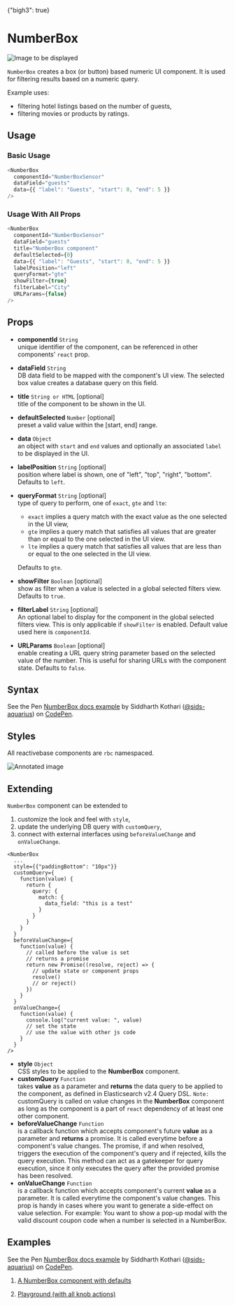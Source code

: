 {"bigh3": true}

# NumberBox

![Image to be displayed](https://i.imgur.com/0Xfg8pM.png)

`NumberBox` creates a box (or button) based numeric UI component. It is used for filtering results based on a numeric query.

Example uses:
* filtering hotel listings based on the number of guests,
* filtering movies or products by ratings.

## Usage

### Basic Usage

```js
<NumberBox
  componentId="NumberBoxSensor"
  dataField="guests"
  data={{ "label": "Guests", "start": 0, "end": 5 }}
/>
```

### Usage With All Props

```js
<NumberBox
  componentId="NumberBoxSensor"
  dataField="guests"
  title="NumberBox component"
  defaultSelected={0}
  data={{ "label": "Guests", "start": 0, "end": 5 }}
  labelPosition="left"
  queryFormat="gte"
  showFilter={true}
  filterLabel="City"
  URLParams={false}
/>
```

## Props

- **componentId** `String`  
    unique identifier of the component, can be referenced in other components' `react` prop.
- **dataField** `String`  
    DB data field to be mapped with the component's UI view. The selected box value creates a database query on this field.
- **title** `String or HTML` [optional]  
    title of the component to be shown in the UI.
- **defaultSelected** `Number` [optional]  
    preset a valid value within the [start, end] range.
- **data** `Object`  
    an object with `start` and `end` values and optionally an associated `label` to be displayed in the UI.
- **labelPosition** `String` [optional]  
    position where label is shown, one of "left", "top", "right", "bottom". Defaults to `left`.
- **queryFormat** `String` [optional]  
    type of query to perform, one of `exact`, `gte` and `lte`:
    * `exact` implies a query match with the exact value as the one selected in the UI view,
    * `gte` implies a query match that satisfies all values that are greater than or equal to the one selected in the UI view.
    * `lte` implies a query match that satisfies all values that are less than or equal to the one selected in the UI view.  

    Defaults to `gte`.
- **showFilter** `Boolean` [optional]  
    show as filter when a value is selected in a global selected filters view. Defaults to `true`.
- **filterLabel** `String` [optional]  
    An optional label to display for the component in the global selected filters view. This is only applicable if `showFilter` is enabled. Default value used here is `componentId`.
- **URLParams** `Boolean` [optional]  
    enable creating a URL query string parameter based on the selected value of the number. This is useful for sharing URLs with the component state. Defaults to `false`.

## Syntax

<p data-height="500" data-theme-id="light" data-slug-hash="qXvBag" data-default-tab="js" data-user="sids-aquarius" data-embed-version="2" data-pen-title="NumberBox docs example" class="codepen">See the Pen <a href="https://codepen.io/sids-aquarius/pen/qXvBag/">NumberBox docs example</a> by Siddharth Kothari (<a href="https://codepen.io/sids-aquarius">@sids-aquarius</a>) on <a href="https://codepen.io">CodePen</a>.</p>
<script async src="https://production-assets.codepen.io/assets/embed/ei.js"></script>

## Styles

All reactivebase components are `rbc` namespaced.

![Annotated image](https://i.imgur.com/DV7hKyN.png)


## Extending

`NumberBox` component can be extended to
1. customize the look and feel with `style`,
2. update the underlying DB query with `customQuery`,
3. connect with external interfaces using `beforeValueChange` and `onValueChange`.

```
<NumberBox
  ...
  style={{"paddingBottom": "10px"}}
  customQuery={
    function(value) {
      return {
        query: {
          match: {
            data_field: "this is a test"
          }
        }
      }
    }
  }
  beforeValueChange={
    function(value) {
      // called before the value is set
      // returns a promise
      return new Promise((resolve, reject) => {
        // update state or component props
        resolve()
        // or reject()
      })
    }
  }
  onValueChange={
    function(value) {
      console.log("current value: ", value)
      // set the state
      // use the value with other js code
    }
  }
/>
```

- **style** `Object`  
    CSS styles to be applied to the **NumberBox** component.
- **customQuery** `Function`  
    takes **value** as a parameter and **returns** the data query to be applied to the component, as defined in Elasticsearch v2.4 Query DSL.
    `Note:` customQuery is called on value changes in the **NumberBox** component as long as the component is a part of `react` dependency of at least one other component.
- **beforeValueChange** `Function`  
    is a callback function which accepts component's future **value** as a parameter and **returns** a promise. It is called everytime before a component's value changes. The promise, if and when resolved, triggers the execution of the component's query and if rejected, kills the query execution. This method can act as a gatekeeper for query execution, since it only executes the query after the provided promise has been resolved.
- **onValueChange** `Function`  
    is a callback function which accepts component's current **value** as a parameter. It is called everytime the component's value changes. This prop is handy in cases where you want to generate a side-effect on value selection. For example: You want to show a pop-up modal with the valid discount coupon code when a number is selected in a NumberBox.


## Examples

<p data-height="500" data-theme-id="light" data-slug-hash="qXvBag" data-default-tab="result" data-user="sids-aquarius" data-embed-version="2" data-pen-title="NumberBox docs example" class="codepen">See the Pen <a href="https://codepen.io/sids-aquarius/pen/qXvBag/">NumberBox docs example</a> by Siddharth Kothari (<a href="https://codepen.io/sids-aquarius">@sids-aquarius</a>) on <a href="https://codepen.io">CodePen</a>.</p>
<script async src="https://production-assets.codepen.io/assets/embed/ei.js"></script>

1. [A NumberBox component with defaults](../playground/?knob-title=Number%20of%20Guests&knob-defaultSelected=2&selectedKind=search%2FNumberBox&selectedStory=With%20defaultSelected&full=0&down=1&left=1&panelRight=0&downPanel=storybooks%2Fstorybook-addon-knobs)

2. [Playground (with all knob actions)](../playground/?knob-title=Number%20of%20Guests&knob-defaultSelected=3&knob-data=%7B"start"%3A1%2C"end"%3A16%2C"label"%3A"Guests"%7D&knob-labelPosition=right&knob-queryFormat=exact&selectedKind=search%2FNumberBox&selectedStory=Playground&full=0&down=1&left=1&panelRight=0&downPanel=storybooks%2Fstorybook-addon-knobs)
